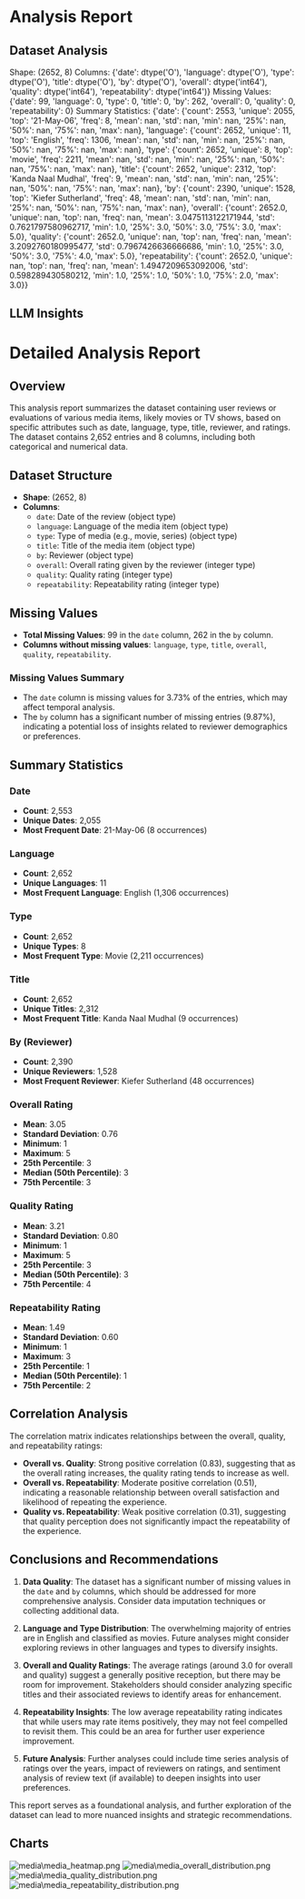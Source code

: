 # Analysis Report

## Dataset Analysis
Shape: (2652, 8)
Columns:
{'date': dtype('O'), 'language': dtype('O'), 'type': dtype('O'), 'title': dtype('O'), 'by': dtype('O'), 'overall': dtype('int64'), 'quality': dtype('int64'), 'repeatability': dtype('int64')}
Missing Values:
{'date': 99, 'language': 0, 'type': 0, 'title': 0, 'by': 262, 'overall': 0, 'quality': 0, 'repeatability': 0}
Summary Statistics:
{'date': {'count': 2553, 'unique': 2055, 'top': '21-May-06', 'freq': 8, 'mean': nan, 'std': nan, 'min': nan, '25%': nan, '50%': nan, '75%': nan, 'max': nan}, 'language': {'count': 2652, 'unique': 11, 'top': 'English', 'freq': 1306, 'mean': nan, 'std': nan, 'min': nan, '25%': nan, '50%': nan, '75%': nan, 'max': nan}, 'type': {'count': 2652, 'unique': 8, 'top': 'movie', 'freq': 2211, 'mean': nan, 'std': nan, 'min': nan, '25%': nan, '50%': nan, '75%': nan, 'max': nan}, 'title': {'count': 2652, 'unique': 2312, 'top': 'Kanda Naal Mudhal', 'freq': 9, 'mean': nan, 'std': nan, 'min': nan, '25%': nan, '50%': nan, '75%': nan, 'max': nan}, 'by': {'count': 2390, 'unique': 1528, 'top': 'Kiefer Sutherland', 'freq': 48, 'mean': nan, 'std': nan, 'min': nan, '25%': nan, '50%': nan, '75%': nan, 'max': nan}, 'overall': {'count': 2652.0, 'unique': nan, 'top': nan, 'freq': nan, 'mean': 3.0475113122171944, 'std': 0.7621797580962717, 'min': 1.0, '25%': 3.0, '50%': 3.0, '75%': 3.0, 'max': 5.0}, 'quality': {'count': 2652.0, 'unique': nan, 'top': nan, 'freq': nan, 'mean': 3.2092760180995477, 'std': 0.7967426636666686, 'min': 1.0, '25%': 3.0, '50%': 3.0, '75%': 4.0, 'max': 5.0}, 'repeatability': {'count': 2652.0, 'unique': nan, 'top': nan, 'freq': nan, 'mean': 1.4947209653092006, 'std': 0.598289430580212, 'min': 1.0, '25%': 1.0, '50%': 1.0, '75%': 2.0, 'max': 3.0}}

## LLM Insights
# Detailed Analysis Report

## Overview
This analysis report summarizes the dataset containing user reviews or evaluations of various media items, likely movies or TV shows, based on specific attributes such as date, language, type, title, reviewer, and ratings. The dataset contains 2,652 entries and 8 columns, including both categorical and numerical data.

## Dataset Structure
- **Shape**: (2652, 8)
- **Columns**:
  - `date`: Date of the review (object type)
  - `language`: Language of the media item (object type)
  - `type`: Type of media (e.g., movie, series) (object type)
  - `title`: Title of the media item (object type)
  - `by`: Reviewer (object type)
  - `overall`: Overall rating given by the reviewer (integer type)
  - `quality`: Quality rating (integer type)
  - `repeatability`: Repeatability rating (integer type)

## Missing Values
- **Total Missing Values**: 99 in the `date` column, 262 in the `by` column.
- **Columns without missing values**: `language`, `type`, `title`, `overall`, `quality`, `repeatability`.

### Missing Values Summary
- The `date` column is missing values for 3.73% of the entries, which may affect temporal analysis.
- The `by` column has a significant number of missing entries (9.87%), indicating a potential loss of insights related to reviewer demographics or preferences.

## Summary Statistics
### Date
- **Count**: 2,553
- **Unique Dates**: 2,055
- **Most Frequent Date**: 21-May-06 (8 occurrences)

### Language
- **Count**: 2,652
- **Unique Languages**: 11
- **Most Frequent Language**: English (1,306 occurrences)

### Type
- **Count**: 2,652
- **Unique Types**: 8
- **Most Frequent Type**: Movie (2,211 occurrences)

### Title
- **Count**: 2,652
- **Unique Titles**: 2,312
- **Most Frequent Title**: Kanda Naal Mudhal (9 occurrences)

### By (Reviewer)
- **Count**: 2,390
- **Unique Reviewers**: 1,528
- **Most Frequent Reviewer**: Kiefer Sutherland (48 occurrences)

### Overall Rating
- **Mean**: 3.05
- **Standard Deviation**: 0.76
- **Minimum**: 1
- **Maximum**: 5
- **25th Percentile**: 3
- **Median (50th Percentile)**: 3
- **75th Percentile**: 3

### Quality Rating
- **Mean**: 3.21
- **Standard Deviation**: 0.80
- **Minimum**: 1
- **Maximum**: 5
- **25th Percentile**: 3
- **Median (50th Percentile)**: 3
- **75th Percentile**: 4

### Repeatability Rating
- **Mean**: 1.49
- **Standard Deviation**: 0.60
- **Minimum**: 1
- **Maximum**: 3
- **25th Percentile**: 1
- **Median (50th Percentile)**: 1
- **75th Percentile**: 2

## Correlation Analysis
The correlation matrix indicates relationships between the overall, quality, and repeatability ratings:

- **Overall vs. Quality**: Strong positive correlation (0.83), suggesting that as the overall rating increases, the quality rating tends to increase as well.
- **Overall vs. Repeatability**: Moderate positive correlation (0.51), indicating a reasonable relationship between overall satisfaction and likelihood of repeating the experience.
- **Quality vs. Repeatability**: Weak positive correlation (0.31), suggesting that quality perception does not significantly impact the repeatability of the experience.

## Conclusions and Recommendations
1. **Data Quality**: The dataset has a significant number of missing values in the `date` and `by` columns, which should be addressed for more comprehensive analysis. Consider data imputation techniques or collecting additional data.
  
2. **Language and Type Distribution**: The overwhelming majority of entries are in English and classified as movies. Future analyses might consider exploring reviews in other languages and types to diversify insights.

3. **Overall and Quality Ratings**: The average ratings (around 3.0 for overall and quality) suggest a generally positive reception, but there may be room for improvement. Stakeholders should consider analyzing specific titles and their associated reviews to identify areas for enhancement.

4. **Repeatability Insights**: The low average repeatability rating indicates that while users may rate items positively, they may not feel compelled to revisit them. This could be an area for further user experience improvement.

5. **Future Analysis**: Further analyses could include time series analysis of ratings over the years, impact of reviewers on ratings, and sentiment analysis of review text (if available) to deepen insights into user preferences.

This report serves as a foundational analysis, and further exploration of the dataset can lead to more nuanced insights and strategic recommendations.

## Charts
![media\media_heatmap.png](media\media_heatmap.png)
![media\media_overall_distribution.png](media\media_overall_distribution.png)
![media\media_quality_distribution.png](media\media_quality_distribution.png)
![media\media_repeatability_distribution.png](media\media_repeatability_distribution.png)

